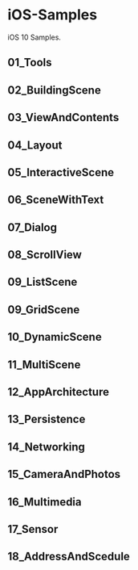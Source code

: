 # iOS-Samples
iOS 10 Samples.

## 01_Tools

## 02_BuildingScene

## 03_ViewAndContents

## 04_Layout

## 05_InteractiveScene

## 06_SceneWithText

## 07_Dialog

## 08_ScrollView

## 09_ListScene

## 09_GridScene

## 10_DynamicScene

## 11_MultiScene

## 12_AppArchitecture

## 13_Persistence

## 14_Networking

## 15_CameraAndPhotos

## 16_Multimedia

## 17_Sensor

## 18_AddressAndScedule